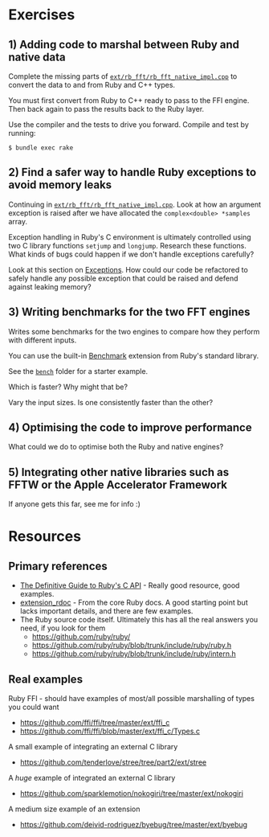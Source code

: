 # Exercises

## 1) Adding code to marshal between Ruby and native data

Complete the missing parts of [`ext/rb_fft/rb_fft_native_impl.cpp`](./ext/rb_fft/rb_fft_native_impl.cpp) to convert the data to and from Ruby and C++ types.

You must first convert from Ruby to C++ ready to pass to the FFI engine. Then back again to pass the results back to the Ruby layer.

Use the compiler and the tests to drive you forward. Compile and test by running:

```
$ bundle exec rake
```

## 2) Find a safer way to handle Ruby exceptions to avoid memory leaks

Continuing in [`ext/rb_fft/rb_fft_native_impl.cpp`](./ext/rb_fft/rb_fft_native_impl.cpp). Look at how an argument exception is raised after we have allocated the `complex<double> *samples` array.

Exception handling in Ruby's C environment is ultimately controlled using two C library functions `setjump` and `longjump`. Research these functions. What kinds of bugs could happen if we don't handle exceptions carefully?

Look at this section on [Exceptions](http://silverhammermba.github.io/emberb/c/#exceptions). How could our code be refactored to safely handle any possible exception that could be raised and defend against leaking memory?

## 3) Writing benchmarks for the two FFT engines

Writes some benchmarks for the two engines to compare how they perform with different inputs.

You can use the built-in [Benchmark](http://ruby-doc.org/stdlib-2.5.1/libdoc/benchmark/rdoc/Benchmark.html) extension from Ruby's standard library.

See the [`bench`](./bench) folder for a starter example.

Which is faster? Why might that be?

Vary the input sizes. Is one consistently faster than the other?

## 4) Optimising the code to improve performance

What could we do to optimise both the Ruby and native engines?

## 5) Integrating other native libraries such as FFTW or the Apple Accelerator Framework

If anyone gets this far, see me for info :)

# Resources

## Primary references

* [The Definitive Guide to Ruby's C API](http://silverhammermba.github.io/emberb/c/) - Really good resource, good examples.
* [extension_rdoc](http://ruby-doc.org/core-2.5.1/doc/extension_rdoc.html) - From the core Ruby docs. A good starting point but lacks important details, and there are few examples.
* The Ruby source code itself. Ultimately this has all the real answers you need, if you look for them
  * https://github.com/ruby/ruby/
  * https://github.com/ruby/ruby/blob/trunk/include/ruby/ruby.h
  * https://github.com/ruby/ruby/blob/trunk/include/ruby/intern.h

## Real examples

Ruby FFI - should have examples of most/all possible marshalling of types you could want

* https://github.com/ffi/ffi/tree/master/ext/ffi_c
* https://github.com/ffi/ffi/blob/master/ext/ffi_c/Types.c

A small example of integrating an external C library

* https://github.com/tenderlove/stree/tree/part2/ext/stree

A *huge* example of integrated an external C library

* https://github.com/sparklemotion/nokogiri/tree/master/ext/nokogiri

A medium size example of an extension

* https://github.com/deivid-rodriguez/byebug/tree/master/ext/byebug
